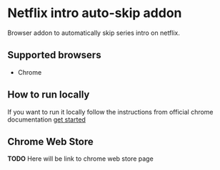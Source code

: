# Netflix intro auto-skip addon

Browser addon to automatically skip series intro on netflix.

## Supported browsers

- Chrome 

## How to run locally

If you want to run it locally follow the instructions from official chrome documentation [get started](https://developer.chrome.com/extensions/getstarted)

## Chrome Web Store

**TODO** Here will be link to chrome web store page  
